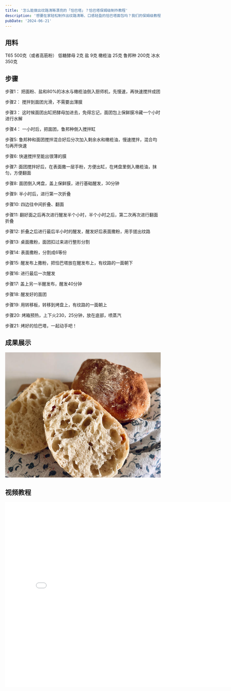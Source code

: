 ```yaml
---
title: '怎么能做出纹路清晰漂亮的「恰巴塔」？恰巴塔保姆级制作教程'
description: '想要在家轻松制作出纹路清晰、口感轻盈的恰巴塔面包吗？我们的保姆级教程将带你从原料挑选到烘烤完成，一步步揭示制作这款意大利经典面包的秘诀。无论你是烘焙新手还是资深爱好者，都能学会如何揉出完美面团，掌握恰巴塔特有的大孔洞结构，让你的面包呈现出专业水准。快来加入我们，让你的厨房充满恰巴塔的诱人香气！'
pubDate: '2024-06-21'
---
```


## 用料
T65 500克（或者高筋粉）
低糖酵母 2克
盐 9克
橄榄油 25克
鲁邦种 200克
冰水 350克
## 步骤
步骤1：
把面粉、盐和80%的冰水与橄榄油倒入厨师机，先慢速，再快速搅拌成团

步骤2：
搅拌到面团光滑，不需要出薄膜

步骤3：
这时候面团出缸把酵母加进去，免得忘记，面团包上保鲜膜冷藏一个小时进行水解

步骤4：
一小时后，把面团，鲁邦种倒入搅拌缸

步骤5:
鲁邦种和面团搅拌混合好后分次加入剩余水和橄榄油，慢速搅拌，混合均匀再开快速

步骤6:
快速搅拌至能出很薄的膜

步骤7:
面团搅拌好后，在表面撒一层手粉，方便出缸，在烤盘里倒入橄榄油，抹匀，方便翻面

步骤8:
面团倒入烤盘，盖上保鲜膜，进行基础醒发，30分钟

步骤9:
半小时后，进行第一次折叠

步骤10:
四边往中间折叠、翻面

步骤11:
翻好面之后再次进行醒发半个小时，半个小时之后，第二次再次进行翻面折叠

步骤12:
折叠之后进行最后半小时的醒发，醒发好后表面撒粉，用手搓出纹路

 步骤13:
桌面撒粉，面团扣过来进行整形分割 

步骤14:
表面撒粉，分割成6等份 

步骤15:
醒发布上撒粉，把恰巴塔放在醒发布上，有纹路的一面朝下 

步骤16:
进行最后一次醒发 

步骤17:
盖上另一半醒发布，醒发40分钟 

步骤18:
醒发好的面团 

步骤19:
用转移板，转移到烤盘上，有纹路的一面朝上 

步骤20:
烤箱预热，上下火230，25分钟，放在底部，喷蒸汽

 步骤21:
烤好的恰巴塔，一起动手吧！

## 成果展示
![恰巴塔切开展示面](恰巴塔切开展示面.jpg)
## 视频教程
<iframe src="//player.bilibili.com/player.html?isOutside=true&aid=250930116&bvid=BV1jv411g7uB&cid=421333318&p=1" scrolling="no" border="0" frameborder="no" framespacing="0" allowfullscreen="true" width="800px" height="600px"></iframe>
